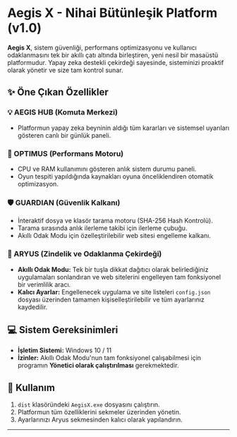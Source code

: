 # Aegis X - Nihai Bütünleşik Platform (v1.0)

**Aegis X**, sistem güvenliği, performans optimizasyonu ve kullanıcı odaklanmasını tek bir akıllı çatı altında birleştiren, yeni nesil bir masaüstü platformudur. Yapay zeka destekli çekirdeği sayesinde, sisteminizi proaktif olarak yönetir ve size tam kontrol sunar.

## ✨ Öne Çıkan Özellikler

### 💡 AEGIS HUB (Komuta Merkezi)
* Platformun yapay zeka beyninin aldığı tüm kararları ve sistemsel uyarıları gösteren canlı bir günlük paneli.

### 🚀 OPTIMUS (Performans Motoru)
* CPU ve RAM kullanımını gösteren anlık sistem durumu paneli.
* Oyun tespiti yapıldığında kaynakları oyuna önceliklendiren otomatik optimizasyon.

### 🛡️ GUARDIAN (Güvenlik Kalkanı)
* İnteraktif dosya ve klasör tarama motoru (SHA-256 Hash Kontrolü).
* Tarama sırasında anlık ilerleme takibi için ilerleme çubuğu.
* Akıllı Odak Modu için özelleştirilebilir web sitesi engelleme kalkanı.

### 🌌 ARYUS (Zindelik ve Odaklanma Çekirdeği)
* **Akıllı Odak Modu:** Tek bir tuşla dikkat dağıtıcı olarak belirlediğiniz uygulamaları sonlandıran ve web sitelerini engelleyen tam fonksiyonel bir verimlilik aracı.
* **Kalıcı Ayarlar:** Engellenecek uygulama ve site listeleri `config.json` dosyası üzerinden tamamen kişiselleştirilebilir ve tüm ayarlarınız kaydedilir.

## 💻 Sistem Gereksinimleri
* **İşletim Sistemi:** Windows 10 / 11
* **İzinler:** Akıllı Odak Modu'nun tam fonksiyonel çalışabilmesi için programın **Yönetici olarak çalıştırılması** gerekmektedir.

## 🚀 Kullanım
1.  `dist` klasöründeki `AegisX.exe` dosyasını çalıştırın.
2.  Platformun tüm özelliklerini sekmeler üzerinden yönetin.
3.  Ayarlarınızı Aryus sekmesinden kalıcı olarak yapılandırın.

---
